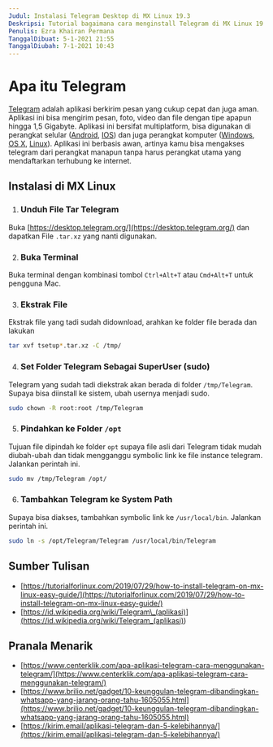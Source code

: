 ```yaml
---
Judul: Instalasi Telegram Desktop di MX Linux 19.3
Deskripsi: Tutorial bagaimana cara menginstall Telegram di MX Linux 19.3 Patito Feo dengan benar.
Penulis: Ezra Khairan Permana
TanggalDibuat: 5-1-2021 21:55
TanggalDiubah: 7-1-2021 10:43
---
```


# Apa itu Telegram

[Telegram](https://telegram.org/) adalah aplikasi berkirim pesan yang cukup cepat dan juga aman. Aplikasi ini bisa mengirim pesan, foto, video dan file dengan tipe apapun hingga 1,5 Gigabyte. Aplikasi ini bersifat multiplatform, bisa digunakan di perangkat selular ([Android](<https://id.wikipedia.org/wiki/Android_(operating_system)>), [IOS](https://id.wikipedia.org/wiki/IOS)) dan juga perangkat komputer ([Windows](https://id.wikipedia.org/wiki/Microsoft_Windows), [OS X](https://id.wikipedia.org/wiki/OS_X), [Linux](https://id.wikipedia.org/wiki/Linux)). Aplikasi ini berbasis awan, artinya kamu bisa mengakses telegram dari perangkat manapun tanpa harus perangkat utama yang mendaftarkan terhubung ke internet.

## Instalasi di MX Linux

1. ### Unduh File Tar Telegram

Buka [https://desktop.telegram.org/](https://desktop.telegram.org/) dan dapatkan File `.tar.xz` yang nanti digunakan.

2. ### Buka Terminal

Buka terminal dengan kombinasi tombol `Ctrl+Alt+T` atau `Cmd+Alt+T` untuk pengguna Mac.

3. ### Ekstrak File

Ekstrak file yang tadi sudah didownload, arahkan ke folder file berada dan lakukan

```sh
tar xvf tsetup*.tar.xz -C /tmp/
```

4. ### Set Folder Telegram Sebagai SuperUser (sudo)

Telegram yang sudah tadi diekstrak akan berada di folder `/tmp/Telegram`. Supaya bisa diinstall ke sistem, ubah usernya menjadi sudo.

```sh
sudo chown -R root:root /tmp/Telegram
```

5. ### Pindahkan ke Folder `/opt`

Tujuan file dipindah ke folder `opt` supaya file asli dari Telegram tidak mudah diubah-ubah dan tidak mengganggu symbolic link ke file instance telegram. Jalankan perintah ini.

```sh
sudo mv /tmp/Telegram /opt/
```

6. ### Tambahkan Telegram ke System Path

Supaya bisa diakses, tambahkan symbolic link ke `/usr/local/bin`. Jalankan perintah ini.

```sh
sudo ln -s /opt/Telegram/Telegram /usr/local/bin/Telegram
```

## Sumber Tulisan

- [https://tutorialforlinux.com/2019/07/29/how-to-install-telegram-on-mx-linux-easy-guide/](https://tutorialforlinux.com/2019/07/29/how-to-install-telegram-on-mx-linux-easy-guide/)
- [https://id.wikipedia.org/wiki/Telegram\_(aplikasi)](<https://id.wikipedia.org/wiki/Telegram_(aplikasi)>)

## Pranala Menarik

- [https://www.centerklik.com/apa-aplikasi-telegram-cara-menggunakan-telegram/](https://www.centerklik.com/apa-aplikasi-telegram-cara-menggunakan-telegram/)
- [https://www.brilio.net/gadget/10-keunggulan-telegram-dibandingkan-whatsapp-yang-jarang-orang-tahu-1605055.html](https://www.brilio.net/gadget/10-keunggulan-telegram-dibandingkan-whatsapp-yang-jarang-orang-tahu-1605055.html)
- [https://kirim.email/aplikasi-telegram-dan-5-kelebihannya/](https://kirim.email/aplikasi-telegram-dan-5-kelebihannya/)
